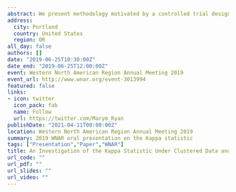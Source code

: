 ```yaml
---
abstract: We present methodology motivated by a controlled trial designed to validate SPOT GRADE, a novel surgical bleeding severity scale (Spotnitz et al., 2018). Briefly, the study was designed to quantify inter- and intra-surgeon agreement for characterizing the severity of surgical bleeds via a Kappa statistic. Multiple surgeons were presented with a randomized sequence of controlled bleeding videos and asked to apply the rating system to characterize each wound. Each video was shown multiple times to quantify intra-surgeon reliability, creating clustered data. In this work, we adapt the Kappa statistic for clustered data and investigate the performance of the Kappa statistic in group sequential testing to increase study efficiency. Operating characteristics of the Kappa statistic under several types group sequential stopping boundaries are assessed via simulation and applied to data from the SPOT GRADE trial. Finally, we will illustrate potential sample size savings relative to a fixed sample design and consider trade-offs with power.
address:
  city: Portland
  country: United States
  region: OR
all_day: false
authors: []
date: "2019-06-25T10:30:00Z"
date_end: "2019-06-25T12:00:00Z"
event: Western North American Region Annual Meeting 2019
event_url: http://www.wnar.org/event-3013994
featured: false
links:
- icon: twitter
  icon_pack: fab
  name: Follow
  url: https://twitter.com/Marym_Ryan
publishDate: "2021-04-11T00:00:00Z"
location: Western North American Region Annual Meeting 2019
summary: 2019 WNAR oral presentation on the Kappa statistic
tags: ["Presentation","Paper","WNAR"]
title: An Investigation of the Kappa Statistic Under Clustered Data and Group Sequential Testing, with an Application to Surgical Rating
url_code: ""
url_pdf: ""
url_slides: ""
url_video: ""
---
```


